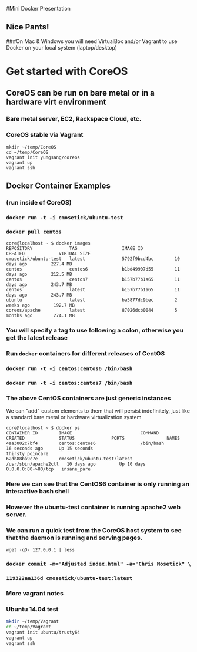 #Mini Docker Presentation

## Nice Pants!

###On Mac & Windows you will need VirtualBox and/or Vagrant to use Docker on your local system (laptop/desktop)

# Get started with CoreOS
## CoreOS can be run on bare metal or in a hardware virt environment
### Bare metal server, EC2, Rackspace Cloud, etc.

### CoreOS stable via Vagrant
```
mkdir ~/temp/CoreOS
cd ~/temp/CoreOS
vagrant init yungsang/coreos
vagrant up
vagrant ssh
```


## Docker Container Examples
### (run inside of CoreOS)

### `docker run -t -i cmosetick/ubuntu-test`


### `docker pull centos`

```
core@localhost ~ $ docker images
REPOSITORY              TAG                 IMAGE ID            CREATED             VIRTUAL SIZE
cmosetick/ubuntu-test   latest              5792f9bcd4bc        10 days ago         227.4 MB
centos                  centos6             b1bd49907d55        11 days ago         212.5 MB
centos                  centos7             b157b77b1a65        11 days ago         243.7 MB
centos                  latest              b157b77b1a65        11 days ago         243.7 MB
ubuntu                  latest              ba5877dc9bec        2 weeks ago         192.7 MB
coreos/apache           latest              87026dcb0044        5 months ago        274.1 MB
```

### You will specify a tag to use following a colon, otherwise you get the latest release

### Run `docker` containers for different releases of CentOS

### `docker run -t -i centos:centos6 /bin/bash`

### `docker run -t -i centos:centos7 /bin/bash`

### The above CentOS containers are just generic instances
We can "add" custom elements to them that will
persist indefinitely, just like a standard bare metal or
hardware virtualization system


```
core@localhost ~ $ docker ps
CONTAINER ID        IMAGE                          COMMAND                CREATED             STATUS              PORTS                NAMES
4aa3002c7bf4        centos:centos6                 /bin/bash              16 seconds ago      Up 15 seconds                            thirsty_poincare
62db88ba9c7e        cmosetick/ubuntu-test:latest   /usr/sbin/apache2ctl   10 days ago         Up 10 days          0.0.0.0:80->80/tcp   insane_pare
```
### Here we can see that the CentOS6 container is only running an interactive bash shell
### However the ubuntu-test container is running apache2 web server.
### We can run a quick test from the CoreOS host system to see that the daemon is running and serving pages.

`wget -qO- 127.0.0.1 | less`

### `docker commit -m="Adjusted index.html" -a="Chris Mosetick" \`
### `119322aa136d cmosetick/ubuntu-test:latest`








### More vagrant notes
### Ubuntu 14.04 test
```bash
mkdir ~/temp/Vagrant
cd ~/temp/Vagrant
vagrant init ubuntu/trusty64
vagrant up
vagrant ssh
```

